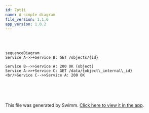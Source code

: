 ```yaml
---
id: 7pt1i
name: A simple diagram
file_version: 1.1.0
app_version: 1.0.2
---
```


<br/>

<br/>

<!--MERMAID {width:100}-->
```mermaid
sequenceDiagram
Service A->>+Service B: GET /objects/{id}

Service B-->>Service A: 200 OK (object)
Service A->>+Service C: GET /data/{object\_internal\_id}
<br/>Service C-->>Service A: 200 OK
```
<!--MCONTENT {content: "sequenceDiagram<br/>\nService A->>+Service B: GET /objects/{id}\n\nService B\\-\\-\\>>Service A: 200 OK (object)<br/>\nService A->>+Service C: GET /data/{object\\_internal\\_id}<br/>\n<br/>Service C\\-\\-\\>>Service A: 200 OK<br/>"} --->

<br/>

<br/>

<br/>

This file was generated by Swimm. [Click here to view it in the app](https://app.swimm.io/repos/Z2l0aHViJTNBJTNBZ2l0LXNyYy1wbGF5Z3JvdW5kJTNBJTNBT21lclJvc2VuYmF1bQ==/docs/7pt1i).

